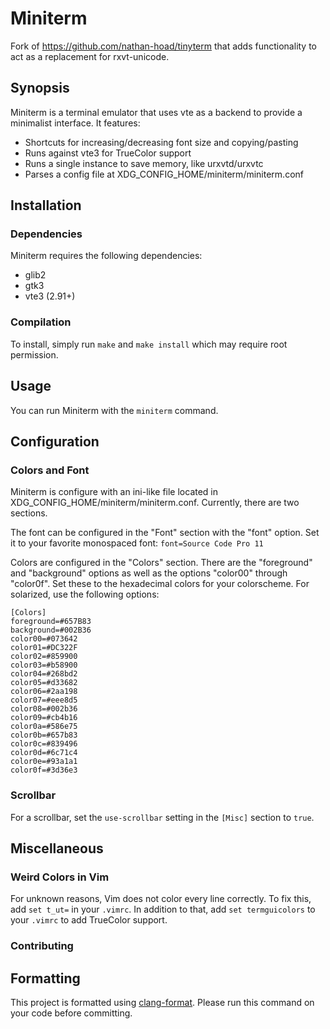 # Miniterm
Fork of https://github.com/nathan-hoad/tinyterm that adds functionality to act
as a replacement for rxvt-unicode.

## Synopsis
Miniterm is a terminal emulator that uses vte as a backend to provide a
minimalist interface. It features:

- Shortcuts for increasing/decreasing font size and copying/pasting
- Runs against vte3 for TrueColor support
- Runs a single instance to save memory, like urxvtd/urxvtc
- Parses a config file at XDG\_CONFIG\_HOME/miniterm/miniterm.conf

## Installation
### Dependencies
Miniterm requires the following dependencies:

- glib2
- gtk3
- vte3 (2.91+)

### Compilation
To install, simply run `make` and `make install` which may require root
permission.

## Usage
You can run Miniterm with the `miniterm` command.

## Configuration
### Colors and Font
Miniterm is configure with an ini-like file located in
XDG\_CONFIG\_HOME/miniterm/miniterm.conf. Currently, there are two sections.

The font can be configured in the "Font" section with the "font" option. Set it
to your favorite monospaced font: `font=Source Code Pro 11`

Colors are configured in the "Colors" section. There are the "foreground" and
"background" options as well as the options "color00" through "color0f". Set
these to the hexadecimal colors for your colorscheme. For solarized, use the
following options:

	[Colors]
	foreground=#657B83
	background=#002B36
	color00=#073642
	color01=#DC322F
	color02=#859900
	color03=#b58900
	color04=#268bd2
	color05=#d33682
	color06=#2aa198
	color07=#eee8d5
	color08=#002b36
	color09=#cb4b16
	color0a=#586e75
	color0b=#657b83
	color0c=#839496
	color0d=#6c71c4
	color0e=#93a1a1
	color0f=#3d36e3

### Scrollbar
For a scrollbar, set the `use-scrollbar` setting in the `[Misc]` section to `true`.

## Miscellaneous
### Weird Colors in Vim
For unknown reasons, Vim does not color every line correctly. To fix this, add
`set t_ut=` in your `.vimrc`. In addition to that, add `set termguicolors` to your
`.vimrc` to add TrueColor support.

### Contributing
## Formatting
This project is formatted using [clang-format](https://clang.llvm.org/docs/ClangFormat.html). Please
run this command on your code before committing.
